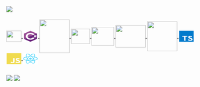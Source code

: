 <div>
  <a href="https://github.com/otavio-azevedo">
  
  <img  src="https://github-readme-stats.vercel.app/api/top-langs/?username=otavio-azevedo&layout=compact&langs_count=20&theme=gotham"/>
</div>
  
<div style="display: inline_block"><br>
  <img align="center" height="30" width="40" src="https://cdn.jsdelivr.net/gh/devicons/devicon/icons/dotnetcore/dotnetcore-original.svg" />
  <img align="center" height="30" width="40" src="https://raw.githubusercontent.com/devicons/devicon/master/icons/csharp/csharp-original.svg">
  <img align="center" height="90" width="80" src="https://cdn.jsdelivr.net/gh/devicons/devicon/icons/azure/azure-original-wordmark.svg" />
  <img align="center" height="40" width="50" src="https://cdn.jsdelivr.net/gh/devicons/devicon/icons/gitlab/gitlab-original-wordmark.svg">         
  <img align="center" height="50" width="60" src="https://cdn.jsdelivr.net/gh/devicons/devicon/icons/docker/docker-original-wordmark.svg" />          
  <img align="center" height="60" width="80" src="https://cdn.jsdelivr.net/gh/devicons/devicon/icons/mysql/mysql-original-wordmark.svg" />
  <img align="center" height="80" width="80" src="https://cdn.jsdelivr.net/gh/devicons/devicon/icons/oracle/oracle-original.svg" />
  <img align="center" height="30" width="40" src="https://raw.githubusercontent.com/devicons/devicon/master/icons/typescript/typescript-plain.svg">
  <img align="center" height="30" width="40" src="https://raw.githubusercontent.com/devicons/devicon/master/icons/javascript/javascript-plain.svg">
  <img align="center" height="30" width="40" src="https://raw.githubusercontent.com/devicons/devicon/master/icons/react/react-original.svg">                           
</div>

  ##
  
<div> 
  <a href="https://www.linkedin.com/in/ot%C3%A1vioazevedo/" target="_blank"><img src="https://img.shields.io/badge/-LinkedIn-%230077B5?style=for-the-badge&logo=linkedin&logoColor=white" target="_blank"></a> 
  <a href = "mailto:otavioazevedo7@gmail.com"><img src="https://img.shields.io/badge/-Gmail-%23333?style=for-the-badge&logo=gmail" target="_blank"></a>
</div>
  
<!---
otavio-azevedo/otavio-azevedo is a ✨ special ✨ repository because its `README.md` (this file) appears on your GitHub profile.
You can click the Preview link to take a look at your changes.
--->
